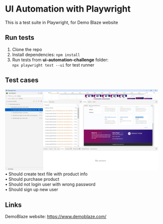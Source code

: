 # UI Automation with Playwright
This is a test suite in Playwright, for Demo Blaze website
## Run tests
1. Clone the repo
2. Install dependencies: `npm install`
3. Run tests from **ui-automation-challenge** folder:  
   `npx playwright test --ui` for test runner
## Test cases
![screenshot](https://github.com/egaraujo/ui-automation-challenge/blob/main/screenshot.png)  
• Should create text file with product info  
• Should purchase product  
• Should not login user with wrong password  
• Should sign up new user  
## Links
DemoBlaze website: https://www.demoblaze.com/  
